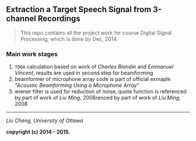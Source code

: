 Extraction a Target Speech Signal from 3-channel Recordings
----------------------------------------


> This repo contains all the project work for course Digital Signal Processing, which is done by Dec, 2014.

### Main work stages
1. `TDOA` calculation based on work of *Charles Blandin* and *Emmanuel Vincent*, results are used in second step for beamforming
2. beamformer of microphone array code is part of official exmaple *"Acoustic Beamforming Using a Microphone Array"*
3. wiener filter is used for reduction of noise, quote function is referenced by part of work of *Liu Ming*, 2008renced by part of work of *Liu Ming*, 2008


------------------------------------------
*Liu Cheng, University of Ottawa*

**copyright (c) 2014 - 2015.**
